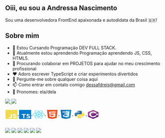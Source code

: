 ## Oiii, eu sou a Andressa Nascimento 
Sou uma desenvolvedora FrontEnd apaixonada e autodidata da Brasil 🇧🇷!
<!---
**dessafdreis/dessafdreis é um repositório ✨ especial ✨ porque seu `README.md` (este arquivo) aparece em seu perfil do GitHub.
Você pode clicar no link Visualizar para ver suas alterações.
Aqui estão algumas idéias para você começar: --->

##
## Sobre mim

- 🏁 Estou Cursando Programação DEV FULL STACK.
- 🌱 Atualmente estou aprendendo Programação aprendendo JS, CSS, HTML5.
- 💞️ Procurando colaborar em PROJETOS para ajudar no meu crescimento profissional
- ❤️ Adoro escrever TypeScript e criar experimentos divertidos
- 💬 Pergunte-me sobre qualquer coisa aqui
- 📫 Como entrar em contato comigo dessafdreis@gmail.com
- 🤭 Pronomes: ela/dela

 <a href="https://dessafdreis"/>
<img height="180em" src="https://github-readme-stats.vercel.app/api?username=dessafdreis&show_icons=true&theme=radical&include_all_comits=true&count_private=true"/>
<img height="180em" src="https://github-readme-stats.vercel.app/api/top-langs/?username=dessafdreis&layout=compact&langs_count=16&theme=radical"/>
</div>

<div style="display: inline_block"><br>
  <img align="center" alt="Rafa-Js" height="30" width="40" src="https://raw.githubusercontent.com/devicons/devicon/master/icons/javascript/javascript-plain.svg">
  <img align="center" alt="Rafa-Ts" height="30" width="40" src="https://raw.githubusercontent.com/devicons/devicon/master/icons/typescript/typescript-plain.svg">
  <img align="center" alt="Rafa-React" height="30" width="40" src="https://raw.githubusercontent.com/devicons/devicon/master/icons/react/react-original.svg">
  <img align="center" alt="Rafa-HTML" height="30" width="40" src="https://raw.githubusercontent.com/devicons/devicon/master/icons/html5/html5-original.svg">
  <img align="center" alt="Rafa-CSS" height="30" width="40" src="https://raw.githubusercontent.com/devicons/devicon/master/icons/css3/css3-original.svg">
  <img align="center" alt="Rafa-Python" height="30" width="40" src="https://raw.githubusercontent.com/devicons/devicon/master/icons/python/python-original.svg">
  <img align="center" alt="Rafa-Csharp" height="30" width="40" src="https://raw.githubusercontent.com/devicons/devicon/master/icons/csharp/csharp-original.svg">
</div>
  
  ##
 
<div> 
  <a href="https://www.youtube.com/dessafdreis?sub-confirmation=1" target="_blank"><img src="https://img.shields.io/badge/YouTube-FF0000?style=for-the-badge&logo=youtube&logoColor=white" target="_blank"></a>
  <a href="https://instagram.com/dessareis_nascimento" target="_blank"><img src="https://img.shields.io/badge/-Instagram-%23E4405F?style=for-the-badge&logo=instagram&logoColor=white" target="_blank"></a>
 	<a href="https://www.twitch.tv/blue_girl_pt" target="_blank"><img src="https://img.shields.io/badge/Twitch-9146FF?style=for-the-badge&logo=twitch&logoColor=white" target="_blank"></a>
 <a href="https://discord.com/channels/@bluegirj" target="_blank"><img src="https://img.shields.io/badge/Discord-7289DA?style=for-the-badge&logo=discord&logoColor=white" target="_blank"></a> 
  <a href = "mailto:dessafdreis@gmail.com"><img src="https://img.shields.io/badge/-Gmail-%23333?style=for-the-badge&logo=gmail&logoColor=white" target="_blank"></a>
  <a href="https://www.linkedin.com/in/andressa-nascimento-07b34273/" target="_blank"><img src="https://img.shields.io/badge/-LinkedIn-%230077B5?style=for-the-badge&logo=linkedin&logoColor=white" target="_blank"></a> 
  
</div>
